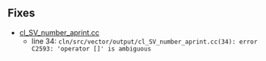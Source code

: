 ## Fixes


- [cl_SV_number_aprint.cc](cl_SV_number_aprint.cc)
    * line 34: `cln/src/vector/output/cl_SV_number_aprint.cc(34): error C2593: 'operator []' is ambiguous`